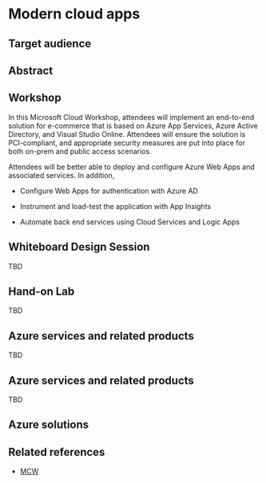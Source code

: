 # Modern cloud apps

## Target audience

## Abstract

## Workshop

In this Microsoft Cloud Workshop, attendees will implement an end-to-end solution for e-commerce that is based on Azure App Services, Azure Active Directory, and Visual Studio Online. Attendees will ensure the solution is PCI-compliant, and appropriate security measures are put into place for both on-prem and public access scenarios.

Attendees will be better able to deploy and configure Azure Web Apps and associated services. In addition,

-   Configure Web Apps for authentication with Azure AD

-   Instrument and load-test the application with App Insights

-   Automate back end services using Cloud Services and Logic Apps

## Whiteboard Design Session
TBD

## Hand-on Lab
TBD

## Azure services and related products
TBD

## Azure services and related products
TBD

## Azure solutions


## Related references
- [MCW](https://github.com/Microsoft/MCW)

